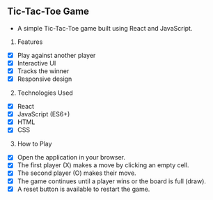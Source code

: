 ## Tic-Tac-Toe Game

* A simple Tic-Tac-Toe game built using React and JavaScript.
1. Features
* [x] Play against another player
* [x] Interactive UI
* [x] Tracks the winner
* [x] Responsive design
2. Technologies Used
* [x] React
* [x] JavaScript (ES6+)
* [x] HTML
* [x] CSS
 
3. How to Play
* [x] Open the application in your browser.
* [x] The first player (X) makes a move by clicking an empty cell.
* [x] The second player (O) makes their move.
* [x] The game continues until a player wins or the board is full (draw).
* [x] A reset button is available to restart the game.